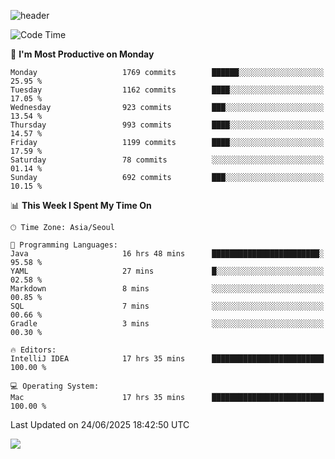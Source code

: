 ![header](https://capsule-render.vercel.app/api?type=Egg&color=timeAuto&height=300&section=header&text=PoPo&fontSize=90&animation=fadeIn)

  <!--START_SECTION:waka-->
![Code Time](http://img.shields.io/badge/Code%20Time-2%2C790%20hrs%2047%20mins-blue)

📅 **I'm Most Productive on Monday** 

```text
Monday                   1769 commits        ██████░░░░░░░░░░░░░░░░░░░   25.95 % 
Tuesday                  1162 commits        ████░░░░░░░░░░░░░░░░░░░░░   17.05 % 
Wednesday                923 commits         ███░░░░░░░░░░░░░░░░░░░░░░   13.54 % 
Thursday                 993 commits         ████░░░░░░░░░░░░░░░░░░░░░   14.57 % 
Friday                   1199 commits        ████░░░░░░░░░░░░░░░░░░░░░   17.59 % 
Saturday                 78 commits          ░░░░░░░░░░░░░░░░░░░░░░░░░   01.14 % 
Sunday                   692 commits         ███░░░░░░░░░░░░░░░░░░░░░░   10.15 % 
```


📊 **This Week I Spent My Time On** 

```text
🕑︎ Time Zone: Asia/Seoul

💬 Programming Languages: 
Java                     16 hrs 48 mins      ████████████████████████░   95.58 % 
YAML                     27 mins             █░░░░░░░░░░░░░░░░░░░░░░░░   02.58 % 
Markdown                 8 mins              ░░░░░░░░░░░░░░░░░░░░░░░░░   00.85 % 
SQL                      7 mins              ░░░░░░░░░░░░░░░░░░░░░░░░░   00.66 % 
Gradle                   3 mins              ░░░░░░░░░░░░░░░░░░░░░░░░░   00.30 % 

🔥 Editors: 
IntelliJ IDEA            17 hrs 35 mins      █████████████████████████   100.00 % 

💻 Operating System: 
Mac                      17 hrs 35 mins      █████████████████████████   100.00 % 
```


 Last Updated on 24/06/2025 18:42:50 UTC
<!--END_SECTION:waka-->



<img src="https://capsule-render.vercel.app/api?type=Egg&color=timeAuto&height=300&section=footer&text=PoPo&fontSize=90&animation=fadeIn&reversal=true" />
